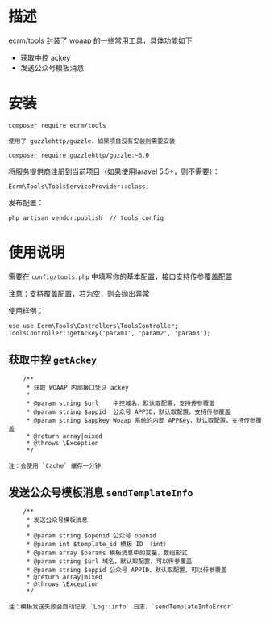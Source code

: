 
# 描述

ecrm/tools 封装了 woaap 的一些常用工具，具体功能如下

- 获取中控 ackey
- 发送公众号模板消息

# 安装

```$xslt
composer require ecrm/tools

使用了 guzzlehttp/guzzle，如果项目没有安装则需要安装

composer require guzzlehttp/guzzle:~6.0
```

将服务提供商注册到当前项目（如果使用laravel 5.5+，则不需要）：

```$xslt
Ecrm\Tools\ToolsServiceProvider::class,
```

发布配置：

```text
php artisan vendor:publish  // tools_config
```

# 使用说明
需要在 `config/tools.php` 中填写你的基本配置，接口支持传参覆盖配置

注意：支持覆盖配置，若为空，则会抛出异常

使用样例：
```text
use use Ecrm\Tools\Controllers\ToolsController;
ToolsController::getAckey('param1', 'param2', 'param3');
```

## 获取中控 `getAckey`

```text
    /**
     * 获取 WOAAP 内部接口凭证 ackey
     *
     * @param string $url    中控域名，默认取配置，支持传参覆盖
     * @param string $appid  公众号 APPID，默认取配置，支持传参覆盖
     * @param string $appkey Woaap 系统的内部 APPKey，默认取配置，支持传参覆盖
     * @return array|mixed
     * @throws \Exception
     */

注：会使用 `Cache` 缓存一分钟
```


## 发送公众号模板消息 `sendTemplateInfo`

```text
    /**
     * 发送公众号模板消息
     *
     * @param string $openid 公众号 openid
     * @param int $template_id 模板 ID （int）
     * @param array $params 模板消息中的变量，数组形式
     * @param string $url 域名，默认取配置，可以传参覆盖
     * @param string $appid 公众号 APPID，默认取配置，可以传参覆盖
     * @return array|mixed
     * @throws \Exception
     */

注：模板发送失败会自动记录 `Log::info` 日志，`sendTemplateInfoError`
```

